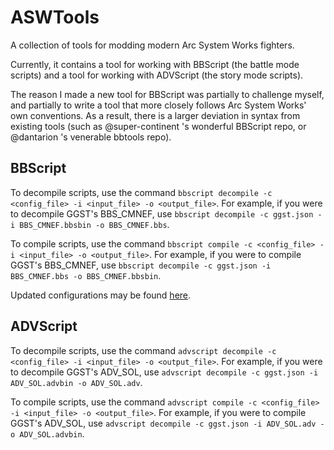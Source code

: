 # ASWTools

A collection of tools for modding modern Arc System Works fighters. 

Currently, it contains a tool for working with BBScript (the battle mode scripts) and a tool for working with ADVScript (the story mode scripts). 

The reason I made a new tool for BBScript was partially to challenge myself, and partially to write a tool that more closely follows Arc System Works' own conventions. As a result, there is a larger deviation in syntax from existing tools (such as @super-continent 's wonderful BBScript repo, or @dantarion 's venerable bbtools repo). 

## BBScript

To decompile scripts, use the command `bbscript decompile -c <config_file> -i <input_file> -o <output_file>`. For example, if you were to decompile GGST's BBS_CMNEF, use `bbscript decompile -c ggst.json -i BBS_CMNEF.bbsbin -o BBS_CMNEF.bbs`.

To compile scripts, use the command `bbscript compile -c <config_file> -i <input_file> -o <output_file>`. For example, if you were to compile GGST's BBS_CMNEF, use `bbscript decompile -c ggst.json -i BBS_CMNEF.bbs -o BBS_CMNEF.bbsbin`.

Updated configurations may be found [here](https://github.com/WistfulHopes/ASWTools/tree/master/BBScript/Config).

## ADVScript

To decompile scripts, use the command `advscript decompile -c <config_file> -i <input_file> -o <output_file>`. For example, if you were to decompile GGST's ADV_SOL, use `advscript decompile -c ggst.json -i ADV_SOL.advbin -o ADV_SOL.adv`.

To compile scripts, use the command `advscript compile -c <config_file> -i <input_file> -o <output_file>`. For example, if you were to compile GGST's ADV_SOL, use `advscript decompile -c ggst.json -i ADV_SOL.adv -o ADV_SOL.advbin`.
